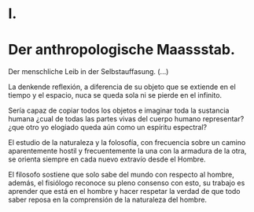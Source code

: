 # I.

# Der anthropologische Maassstab.

Der menschliche Leib in der Selbstauffasung. (...)

La denkende reflexión, a diferencia de su objeto que se
extiende en el tiempo y el espacio, nuca se queda sola
ni se pierde en el infinito.

Sería capaz de copiar todos los objetos e imaginar toda la sustancia humana ¿cual
de todas las partes vivas del cuerpo humano representar? ¿que otro yo elogiado
queda aún como un espíritu espectral?

El estudio de la naturaleza y la folosofía, con frecuencia sobre un camino aparentemente
hostil y frecuentemente la una con la armadura de la otra, se orienta siempre
en cada nuevo extravío desde el Hombre.

El filosofo sostiene que solo sabe del mundo con respecto al hombre, además, el
fisiólogo reconoce su pleno consenso con esto, su trabajo es aprender que está
en el hombre y hacer respetar la verdad de que todo saber reposa en la
comprensión de la naturaleza del hombre.
